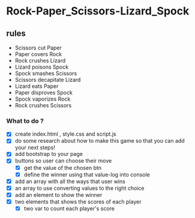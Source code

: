 # Rock-Paper_Scissors-Lizard_Spock

## rules
- Scissors cut Paper
- Paper covers Rock
- Rock crushes Lizard
- Lizard poisons Spock
- Spock smashes Scissors
- Scissors decapitate Lizard
- Lizard eats Paper
- Paper disproves Spock
- Spock vaporizes Rock
- Rock crushes Scissors

### What to do ?
- [x] create index.html , style.css and script.js
- [x] do some research about how to make this game so that you can add your next steps!
- [x] add bootstrap to your page
- [x] buttons so user can choose their move
  - [x] get the value of the chosen btn
  - [x] define the winner using that value-log into console
- [x] add an array with all the ways that user wins
- [x] an array to use converting values to the right choice
- [x] add an element to show the winner
- [x] two elements that shows the scores of each player
  - [x] two var to count each player's score
